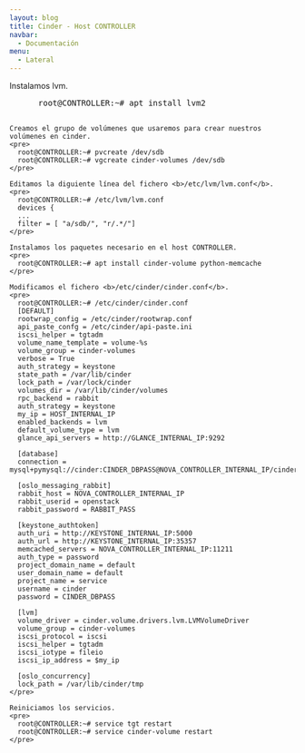 ```yaml
---
layout: blog
title: Cinder - Host CONTROLLER
navbar:
  - Documentación
menu:
  - Lateral
---
```

<section>
  <p>
    Instalamos lvm.
    <pre>
      root@CONTROLLER:~# apt install lvm2
    </pre>

    Creamos el grupo de volúmenes que usaremos para crear nuestros volúmenes en cinder.
    <pre>
      root@CONTROLLER:~# pvcreate /dev/sdb
      root@CONTROLLER:~# vgcreate cinder-volumes /dev/sdb
    </pre>

    Editamos la diguiente línea del fichero <b>/etc/lvm/lvm.conf</b>.
    <pre>
      root@CONTROLLER:~# /etc/lvm/lvm.conf
      devices {
      ...
      filter = [ "a/sdb/", "r/.*/"]
    </pre>

    Instalamos los paquetes necesario en el host CONTROLLER.
    <pre>
      root@CONTROLLER:~# apt install cinder-volume python-memcache
    </pre>

    Modificamos el fichero <b>/etc/cinder/cinder.conf</b>.
    <pre>
      root@CONTROLLER:~# /etc/cinder/cinder.conf
      [DEFAULT]
      rootwrap_config = /etc/cinder/rootwrap.conf
      api_paste_confg = /etc/cinder/api-paste.ini
      iscsi_helper = tgtadm
      volume_name_template = volume-%s
      volume_group = cinder-volumes
      verbose = True
      auth_strategy = keystone
      state_path = /var/lib/cinder
      lock_path = /var/lock/cinder
      volumes_dir = /var/lib/cinder/volumes
      rpc_backend = rabbit
      auth_strategy = keystone
      my_ip = HOST_INTERNAL_IP
      enabled_backends = lvm
      default_volume_type = lvm
      glance_api_servers = http://GLANCE_INTERNAL_IP:9292
      
      [database]
      connection = mysql+pymysql://cinder:CINDER_DBPASS@NOVA_CONTROLLER_INTERNAL_IP/cinder

      [oslo_messaging_rabbit]
      rabbit_host = NOVA_CONTROLLER_INTERNAL_IP
      rabbit_userid = openstack
      rabbit_password = RABBIT_PASS

      [keystone_authtoken]
      auth_uri = http://KEYSTONE_INTERNAL_IP:5000
      auth_url = http://KEYSTONE_INTERNAL_IP:35357
      memcached_servers = NOVA_CONTROLLER_INTERNAL_IP:11211
      auth_type = password
      project_domain_name = default
      user_domain_name = default
      project_name = service
      username = cinder
      password = CINDER_DBPASS

      [lvm]
      volume_driver = cinder.volume.drivers.lvm.LVMVolumeDriver
      volume_group = cinder-volumes
      iscsi_protocol = iscsi
      iscsi_helper = tgtadm
      iscsi_iotype = fileio
      iscsi_ip_address = $my_ip

      [oslo_concurrency]
      lock_path = /var/lib/cinder/tmp
    </pre>

    Reiniciamos los servicios.
    <pre>
      root@CONTROLLER:~# service tgt restart
      root@CONTROLLER:~# service cinder-volume restart
    </pre>
  </p>
